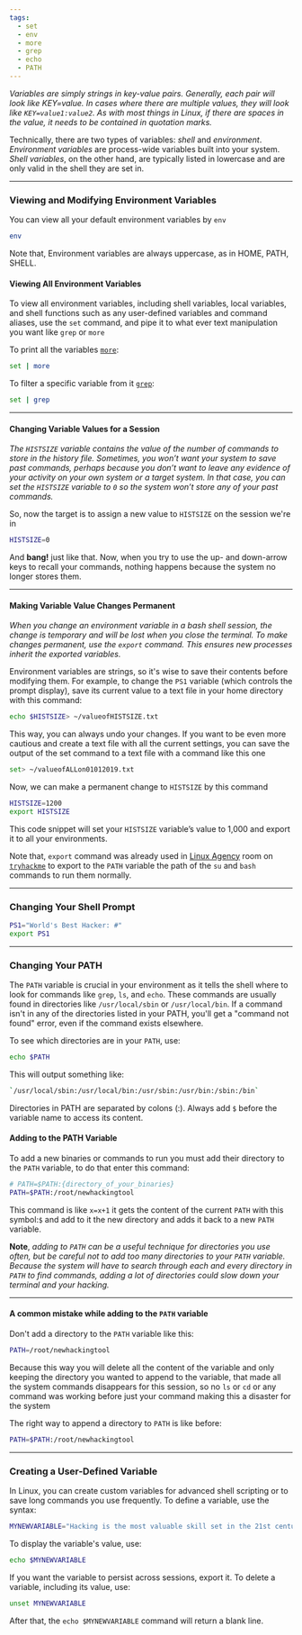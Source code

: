 ```yaml
---
tags:
  - set
  - env
  - more
  - grep
  - echo
  - PATH
---
```



*Variables are simply strings in key-value pairs. Generally, each pair will look like KEY=value. In cases where there are multiple values, they will look like `KEY=value1:value2`. As with most things in Linux, if there are spaces in the value, it needs to be contained in quotation marks.*

Technically, there are two types of variables: *shell* and *environment*. *Environment variables* are process-wide variables built into your system. *Shell variables*, on the other hand, are typically listed in lowercase and are only valid in the shell they are set in.

---

### Viewing and Modifying Environment Variables


You can view all your default environment variables by `env`
```bash
env
```
Note that, Environment variables are always uppercase, as in HOME, PATH, SHELL.

#### Viewing All Environment Variables
To view all environment variables, including shell variables, local variables, and shell functions such as any user-defined variables and command aliases, use the `set` command, and pipe it to what ever text manipulation you want like `grep` or `more`

To print all the variables [`more`](Ch2_TEXT_MANIPULATION.md):
```bash
set | more
```
To filter a specific variable from it [`grep`](Ch1_Sec2_Basic_Commands.md):
```bash
set | grep
```
---
#### Changing Variable Values for a Session
*The `HISTSIZE` variable contains the value of the number of commands to store in the history file. Sometimes, you won’t want your system to save past commands, perhaps because you don’t want to leave any evidence of your activity on your own system or a target system. In that case, you can set the `HISTSIZE` variable to `0` so the system won’t store any of your past commands.*

So, now the target is to assign a new value to `HISTSIZE` on the session we're in
```bash
HISTSIZE=0
```
And **bang!** just like that. Now, when you try to use the up- and down-arrow keys to recall your commands, nothing happens because the system no longer stores them.

---
#### Making Variable Value Changes Permanent
*When you change an environment variable in a bash shell session, the change is temporary and will be lost when you close the terminal. To make changes permanent, use the `export` command. This ensures new processes inherit the exported variables.*

Environment variables are strings, so it's wise to save their contents before modifying them. For example, to change the `PS1` variable (which controls the prompt display), save its current value to a text file in your home directory with this command:
```bash
echo $HISTSIZE> ~/valueofHISTSIZE.txt
```
This way, you can always undo your changes. If you want to be even more cautious and create a text file with all the current settings, you can save the output of the set command to a text file with a command like this one
```bash
set> ~/valueofALLon01012019.txt
```
Now, we can make a permanent change to `HISTSIZE` by this command
```bash
HISTSIZE=1200
export HISTSIZE
```

This code snippet will set your `HISTSIZE` variable’s value to 1,000 and export it to all your environments.

Note that, `export` command was already used in [Linux Agency](../../../THM_CTF/LinuxRoom-2.md) room on [`tryhackme`](https://tryhackme.com/r/room/linuxagency) to export to the `PATH` variable the path of the `su` and `bash` commands to run them normally.

---
### Changing Your Shell Prompt
```bash
PS1="World's Best Hacker: #"
export PS1
```
---
### Changing Your PATH

The `PATH` variable is crucial in your environment as it tells the shell where to look for commands like `grep`, `ls`, and `echo`. These commands are usually found in directories like `/usr/local/sbin` or `/usr/local/bin`. If a command isn't in any of the directories listed in your PATH, you'll get a "command not found" error, even if the command exists elsewhere.

To see which directories are in your `PATH`, use:
```bash
echo $PATH
```
This will output something like:
```bash
`/usr/local/sbin:/usr/local/bin:/usr/sbin:/usr/bin:/sbin:/bin`
```
Directories in PATH are separated by colons (:). Always add `$` before the variable name to access its content.
#### Adding to the PATH Variable

To add a new binaries or commands to run you must add their directory to the `PATH` variable, to do that enter this command:
```bash
# PATH=$PATH:{directory_of_your_binaries}
PATH=$PATH:/root/newhackingtool
```
This command is like `x=x+1` it gets the content of the current `PATH` with  this symbol:`$` and add to it the new directory and adds it back to a new `PATH` variable.

**Note**, *adding to `PATH` can be a useful technique for directories you use often, but be careful
not to add too many directories to your `PATH` variable. Because the system will have to
search through each and every directory in `PATH` to find commands, adding a lot of
directories could slow down your terminal and your hacking.*

---
#### A common mistake while adding to the `PATH` variable

Don't add  a directory to the `PATH` variable like this:
```bash
PATH=/root/newhackingtool
```
Because this way you will delete all the content of the variable and only keeping the directory you wanted to append to the variable, that made all the system commands disappears for this session, so no `ls` or `cd` or any command was working before just your command making this a disaster for the system

The right way to append a directory to `PATH` is like before:
```bash
PATH=$PATH:/root/newhackingtool
```

---
### Creating a User-Defined Variable

In Linux, you can create custom variables for advanced shell scripting or to save long commands you use frequently. To define a variable, use the syntax:
```bash
MYNEWVARIABLE="Hacking is the most valuable skill set in the 21st century"
```
To display the variable's value, use:
```bash
echo $MYNEWVARIABLE
```
If you want the variable to persist across sessions, export it. To delete a variable, including its value, use:
```bash
unset MYNEWVARIABLE 
```

After that, the `echo $MYNEWVARIABLE` command will return a blank line.